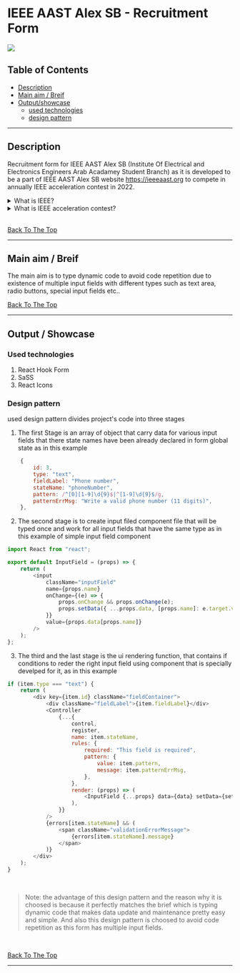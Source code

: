 <!--
needed:-
--------

description
    This is the name of the project. It describes the whole project in one sentence, and helps people understand what the main goal and aim of the project is.

table of content

explain brief/showcase and output
    What your application does, (explain brief and its relation with the description)
    Why you used the technologies you used, (how it is perfect for the brief)
    Some of the challenges you faced and features you hope to implement in the future.
How to Use the Project (a place to refrence for users) and I may take sc or use design principles to explain the useage for the end-user

----------------------
don't forget IEEEs logos
----------------------

should i type how to run it or to use these packages? this is in case if i need prople to run code and contribute with me as if this project is an open source project, I don't need this tip in my project case

should i type refrences, no as I haven't used any external resources

should i talk about my code and why i used it? yes I will type it in the second point
 -->

# IEEE AAST Alex SB - Recruitment Form

<img src="src/assets/IEEE-Logo.png">

## Table of Contents

-   [Description](#description)
-   [Main aim / Breif](#main-aim--breif)
-   [Output/showcase](#output--showcase)
    -   [used technologies](#used-technologies)
    -   [design pattern](#design-pattern)

---

## Description

Recruitment form for IEEE AAST Alex SB (Institute Of Electrical and Electronics Engineers Arab Acadamey Student Branch) as it is developed to be a part of IEEE AAST Alex SB website https://ieeeaast.org to compete in annually IEEE acceleration contest in 2022.

<details>
<summary>What is IEEE?</summary>
IEEE and its members inspire a global community to innovate for a better tomorrow through highly cited publications, conferences, technology standards, and professional and educational activities. IEEE is the trusted “voice” for engineering, computing, and technology information around the globe.

– Refrence: https://www.ieee.org/about/index.html

</details>

<details>
<summary>What is IEEE acceleration contest?</summary>
The IEEE acceleration contest is a program aiming to promote educational activities among IEEE volunteers and IEEE entities in Region 8, the program allows local initiatives to get higher visibility and to be supported by the prestigious IEEE R8 Technical & Educational activities board.

The program is looking for outstanding contributions and innovative initiatives in:

– An educational program for Pre-University Education

– An educational program for University Education

– An educational program for Continuing Education

The contest aims to:

Provide an opportunity to IEEE Region 8 members to initiate programs in Educational Activities;
Showcase the innovation and drive of IEEE Region, 8 members, to an international audience;
Find creative programs which provide value to IEEE membership and the general public.

– Refrence: https://ieeer8.org/category/technical-activities/professional-and-educational-activities/programs-professional-and-educational-activities/acceleration-contest/

</details>
<br>

[Back To The Top](#table-of-contents)

---

## Main aim / Breif

The main aim is to type dynamic code to avoid code repetition due to existence of multiple input fields with different types such as text area, radio buttons, special input fields etc..

[Back To The Top](#table-of-contents)

---

## Output / Showcase

### Used technologies

<ol>
    <li>React Hook Form</li>
    <li>SaSS</li>
    <li>React Icons</li>
</ol>

### Design pattern

used design pattern divides project's code into three stages

1. The first Stage is an array of object that carry data for various input fields that there state names have been already declared in form global state as in this example

```js
    {
        id: 3,
        type: "text",
        fieldLabel: "Phone number",
        stateName: "phoneNumber",
        pattern: /^[0][1-9]\d{9}$|^[1-9]\d{9}$/g,
        patternErrMsg: "Write a valid phone number (11 digits)",
    },
```

2. The second stage is to create input filed component file that will be typed once and work for all input fields that have the same type as in this example of simple input field component

```js
import React from "react";

export default InputField = (props) => {
    return (
        <input
            className="inputField"
            name={props.name}
            onChange={(e) => {
                props.onChange && props.onChange(e);
                props.setData({ ...props.data, [props.name]: e.target.value });
            }}
            value={props.data[props.name]}
        />
    );
};
```

3. The third and the last stage is the ui rendering function, that contains if conditions to reder the right input field using component that is specially develped for it, as in this example

```js
if (item.type === "text") {
    return (
        <div key={item.id} className="fieldContainer">
            <div className="fieldLabel">{item.fieldLabel}</div>
            <Controller
                {...{
                    control,
                    register,
                    name: item.stateName,
                    rules: {
                        required: "This field is required",
                        pattern: {
                            value: item.pattern,
                            message: item.patternErrMsg,
                        },
                    },
                    render: (props) => (
                        <InputField {...props} data={data} setData={setData} />
                    ),
                }}
            />
            {errors[item.stateName] && (
                <span className="validationErrorMessage">
                    {errors[item.stateName].message}
                </span>
            )}
        </div>
    );
}
```

<br>

> Note: the advantage of this design pattern and the reason why it is choosed is because it perfectly matches the brief which is typing dynamic code that makes data update and maintenance pretty easy and simple. And also this design pattern is choosed to avoid code repetition as this form has multiple input fields.

<br>

[Back To The Top](#table-of-contents)

---
